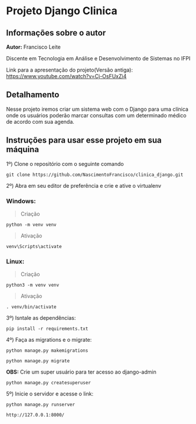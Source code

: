 # Projeto Django Clinica

## Informações sobre o autor
**Autor:** Francisco Leite

Discente em Tecnologia em Análise e Desenvolvimento de Sistemas no IFPI

Link para a apresentação do projeto(Versão antiga): <https://www.youtube.com/watch?v=Cj-OsFUxZi4>

## Detalhamento
Nesse projeto iremos criar um sistema web com o Django para uma clínica onde os usuários poderão marcar consultas com um determinado médico de acordo com sua agenda.

## Instruções para usar esse projeto em sua máquina

1º) Clone o repositório com o seguinte comando

~~~
git clone https://github.com/NascimentoFrancisco/clinica_django.git
~~~

2º) Abra em seu editor de preferência e crie e ative o virtualenv

### Windows:
>Criação
~~~
python -m venv venv
~~~
>Ativação
~~~
venv\Scripts\activate
~~~
### Linux:
>Criação
~~~
python3 -m venv venv
~~~
>Ativação
~~~
. venv/bin/activate
~~~

3º) Isntale as dependências:

~~~
pip install -r requirements.txt
~~~

4º) Faça as migrations e o migrate:

~~~
python manage.py makemigrations
~~~

~~~
python manage.py migrate
~~~

**OBS:** Crie um super usuário para ter acesso ao django-admin

~~~
python manage.py createsuperuser
~~~

5º) Inicie o servidor e acesse o link:

~~~
python manage.py runserver
~~~

~~~
http://127.0.0.1:8000/
~~~
